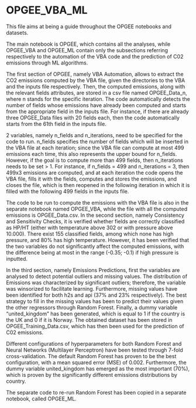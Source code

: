 # OPGEE_VBA_ML
This file aims at being a guide throughout the OPGEE notebooks and datasets. 

The main notebook is OPGEE, which contains all the analyses, while OPGEE_VBA and OPGEE_ML contain only the subsections referring respectively to the automation of the VBA code and the prediction of C02 emissions through ML algorithms.

The first section of OPGEE, namely VBA Automation, allows to extract the CO2 emissions computed by the VBA file, given the directories to the VBA and the inputs file respectively. Then, the computed emissions, along with the relevant fields attributes, are stored in a csv file named OPGEE_Data_n, where n stands for the specific iteration. The code automatically detects the number of fields whose emissions have already been computed and starts from the appropriate field in the inputs file. For instance, if there are already three OPGEE_Data files with 20 fields each, then the code automatically starts from the 61th field in the inputs file.

2 variables, namely n_fields and n_iterations, need to be specified for the code to run. n_fields specifies the number of fields which will be inserted in the VBA file at each iteration; since the VBA file can compute at most 499 emissions each time, this also represents the upper bound for n_fields. However, if the goal is to compute more than 499 fields, then n_iterations needs to be set > 1. For instance, if n_fields = 499 and n_iterations = 3, then 499x3 emissions are computed, and at each iteration the code opens the VBA file, fills it with the fields, computes and stores the emissions, and closes the file, which is then reopened in the following iteration in which it is filled with the following 499 fields in the inputs file. 

The code to be run to compute the emissions with the VBA file is also in the separate notebook named OPGEE_VBA, while the file with all the computed emissions is OPGEE_Data.csv.
In the second section, namely Consistency and Sensitivity Checks, it is verified whether fields are correctly classified as HP/HT (either with temperature above 302 or with pressure above 10.000). There exist 155 classified fields, among which none has high pressure, and 80% has high temperature. However, it has been verified that the two variables do not significantly affect the computed emissions, with the difference being at most in the range (-0.35; -0.1) if high pressure is inputted. 

In the third section, namely Emissions Predictions, first the variables are analysed to detect potential outliers and missing values. The distribution of Emissions was characterized by significant outliers; therefore, the variable was winsorized to facilitate learning. Furthermore, missing values have been identified for both h2s and api (37% and 23% respectively). The best strategy to fill in the missing values has been to predict their values given the other regressors through Random Forest. Finally, a dummy variable “united_kingdom” has been generated, which is equal to 1 if the country is the UK and 0 if it is Norway. The obtained dataset has been stored in OPGEE_Training_Data.csv, which has then been used for the prediction of C02 emissions. 

Different configurations of hyperparameters for both Random Forest and Neural Networks (Multilayer Perceptron) have been tested through 7-fold cross-validation. The default Random Forest has proven to be the best configuration, with a mean squared error (MSE) of 0.002. Furthermore, the dummy variable united_kingdom has emerged as the most important (70%), which is proven by the significantly different emissions distributions by country. 

The separate code to re-run Random Forest has been copied in a separate notebook, called OPGEE_ML. 
